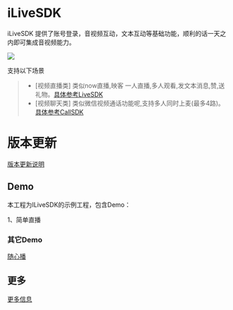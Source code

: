 # iLiveSDK
iLiveSDK 提供了账号登录，音视频互动，文本互动等基础功能，顺利的话一天之内即可集成音视频能力。

![](https://zhaoyang21cn.github.io/iLiveSDK_Help/readme_img/ilivesdk_construction.png)

支持以下场景     
>* [视频直播类]
     类似now直播,映客 一人直播,多人观看,发文本消息,赞,送礼物。[具体参考LiveSDK](https://github.com/zhaoyang21cn/iLiveSDK_Android_Suixinbo/blob/master/doc/ILiveSDK/ILVLiveManager.md)
>* [视频聊天类]
     类似微信视频通话功能呢,支持多人同时上麦(最多4路)。[具体参考CallSDK](https://github.com/zhaoyang21cn/CallSDK)

# 版本更新
 [版本更新说明](https://github.com/zhaoyang21cn/iLiveSDK_Android_Suixinbo/blob/master/doc/ILiveSDK/release%20note.md)


## Demo
本工程为ILiveSDK的示例工程，包含Demo：

1、简单直播

### 其它Demo
[随心播](https://github.com/zhaoyang21cn/ILiveSDK_Android_Demos.git)


## 更多
[更多信息](https://github.com/zhaoyang21cn/ILiveSDK_Android_Demos.git)
